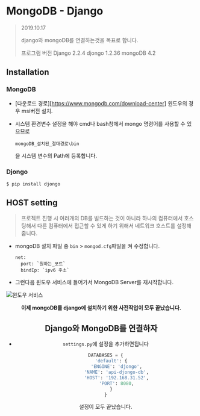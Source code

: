 # MongoDB - Django

> 2019.10.17
>
> django와 mongoDB를 연결하는것을 목표로 합니다.
>
> 
>
> 프로그램	버전
> Django		2.2.4
> djongo		1.2.36
> mongoDB	4.2



## Installation

### MongoDB

- [다운로드 경로][https://www.mongodb.com/download-center]
  윈도우의 경우 msi버전 설치.

- 시스템 환경변수 설정을 해야 cmd나 bash창에서 mongo 명령어를 사용할 수 있으므로 

  `mongoDB_설치된_절대경로\bin`

  을 시스템 변수의 Path에 등록합니다.

### Djongo

```bash
$ pip install djongo
```



## HOST setting

> 프로젝트 진행 시 여러개의 DB를 빌드하는 것이 아니라 하나의 컴퓨터에서 호스팅해서 다른 컴퓨터에서 접근할 수 있게 하기 위해서 네트워크 호스트를 설정해줍니다.

- mongoDB 설치 파일 중 `bin` > `mongod.cfg`파일을 켜 수정합니다.

  ```text
  net:
    port: `원하는_포트`
    bindIp: `ipv6 주소`
  ```

- 그런다음 윈도우 서비스에 들어가서  MongoDB Server를 재시작합니다.

![윈도우 서비스](https://user-images.githubusercontent.com/45934061/67002798-9c47be00-f117-11e9-9055-fa464978855c.png)





<div style="text-align:center"><b>이제 mongoDB를 django에 설치하기 위한 사전작업이 모두 끝났습니다.</b><div>



## Django와 MongoDB를 연결하자

- `settings.py`에 설정을 추가하면됩니다

  ```python
  DATABASES = {
      'default': {
          'ENGINE': 'djongo',
          'NAME': 'api-djongo-db',
          'HOST': '192.168.31.52',
          'PORT': 8080,
      }
  }
  ```

  설정이 모두 끝났습니다.